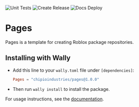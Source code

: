 ![Unit Tests](https://github.com/chipioindustries/pages/actions/workflows/ci.yml/badge.svg)
![Create Release](https://github.com/chipioindustries/pages/actions/workflows/release.yml/badge.svg)
![Docs Deploy](https://github.com/chipioindustries/pages/actions/workflows/docs-deploy.yml/badge.svg)

# Pages

Pages is a template for creating Roblox package repositories.

## Installing with Wally

* Add this line to your `wally.toml` file under `[dependencies]`:

	```toml
	Pages = "chipioindustries/pages@1.0.0"
	```

* Then run `wally install` to install the package.

For usage instructions, see the [documentation](https://chipioindustries.github.io/pages).
